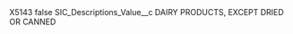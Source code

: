 <?xml version="1.0" encoding="UTF-8"?>
<CustomMetadata xmlns="http://soap.sforce.com/2006/04/metadata" xmlns:xsi="http://www.w3.org/2001/XMLSchema-instance" xmlns:xsd="http://www.w3.org/2001/XMLSchema">
    <label>X5143</label>
    <protected>false</protected>
    <values>
        <field>SIC_Descriptions_Value__c</field>
        <value xsi:type="xsd:string">DAIRY PRODUCTS, EXCEPT DRIED OR CANNED</value>
    </values>
</CustomMetadata>
